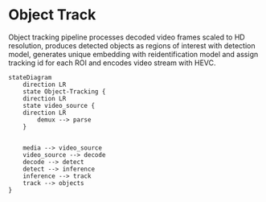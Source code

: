 # Object Track

Object tracking pipeline processes decoded video frames scaled to HD resolution, produces detected objects as regions of interest with detection model, generates unique embedding with reidentification model and assign tracking id for each ROI and encodes video stream with HEVC.

```mermaid
stateDiagram
    direction LR 
    state Object-Tracking {
    direction LR
    state video_source {
	direction LR
		demux --> parse 
    }

    
    media --> video_source
    video_source --> decode
    decode --> detect
    detect --> inference
    inference --> track
    track --> objects
} 
```